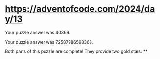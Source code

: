 # https://adventofcode.com/2024/day/13

Your puzzle answer was 40369.

Your puzzle answer was 72587986598368.

Both parts of this puzzle are complete! They provide two gold stars: **
